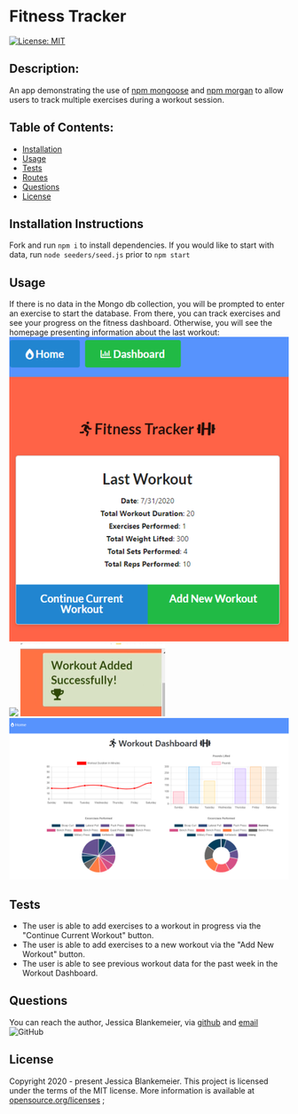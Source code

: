 # Fitness Tracker
[![License: MIT](https://img.shields.io/badge/License-MIT-yellow.svg)](https://opensource.org/licenses/MIT)
## Description:  
 An app demonstrating the use of [npm mongoose](https://www.npmjs.com/package/mongoose) and [npm morgan](https://www.npmjs.com/package/morgan) to allow users to track multiple exercises during a workout session. 

    
## Table of Contents:
* [Installation](#installation-instructions)
* [Usage](#usage)
* [Tests](#tests)
* [Routes](/routes.md)
* [Questions](#questions)
* [License](#license-info)


## Installation Instructions
Fork and run `npm i` to install dependencies. If you would like to start with data, run `node seeders/seed.js` prior to `npm start`

## Usage
If there is no data in the Mongo db collection, you will be prompted to enter an exercise to start the database. From there, you can track exercises and see your progress on the fitness dashboard. Otherwise, you will see the homepage presenting information about the last workout:
![](public/images/home-with-data.png)
![](public/images/add-exercise.png)
![](public/images/confirmation.png)
![](public/images/Workout-Dashboard.png)

## Tests
* The user is able to add exercises to a workout in progress via the "Continue Current Workout" button.
* The user is able to add exercises to a new workout via the "Add New Workout" button.
* The user is able to see previous workout data for the past week in the Workout Dashboard. 

## Questions
You can reach the author, Jessica Blankemeier,  via [github](http://github.com/jessicablank) and [email](mailto:jessicablankemeier@gmail.com)
![GitHub](https://img.shields.io/github/followers/jessicablank?label=follow&style=social)

## License
Copyright 2020 - present Jessica Blankemeier.
This project is licensed under the terms of the MIT license. 
More information is available at [opensource.org/licenses](https://opensource.org/licenses/MIT)
;